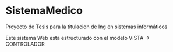 # SistemaMedico
Proyecto de Tesis para la titulacion de Ing en sistemas informáticos

Este sistema Web esta estructurado con el modelo VISTA -> CONTROLADOR
